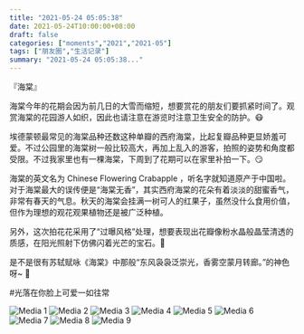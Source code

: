```yaml
---
title: "2021-05-24 05:05:38"
date: 2021-05-24T10:00:00+08:00
draft: false
categories: ["moments","2021","2021-05"]
tags: ["朋友圈","生活记录"]
summary: "2021-05-24 05:05:38..."
---
```


『海棠』

海棠今年的花期会因为前几日的大雪而缩短，想要赏花的朋友们要抓紧时间了。观赏海棠的花园游人如织，因此也请注意在游览时注意卫生安全的防护。😷

埃德蒙顿最常见的海棠品种还数这种单瓣的西府海棠，比起复瓣品种更显娇羞可爱。不过公园里的海棠树一般比较高大，再加上乱入的游客，拍照的姿势和角度都受限。不过我家里也有一棵海棠，下周到了花期可以在家里补拍一下。😏

海棠的英文名为 Chinese Flowering Crabapple ，听名字就知道原产于中国啦。对于海棠最大的误传便是“海棠无香”，其实西府海棠的花朵有着淡淡的甜蜜香气，非常有春天的气息。秋天的海棠会挂满一树可人的红果子，虽然没什么食用价值，但作为理想的观花观果植物还是被广泛种植。

另外，这次拍花花采用了“过曝风格”处理，想要表现出花瓣像粉水晶般晶莹清透的质感，在阳光照射下仿佛闪着光芒的宝石。💖 

是不是很有苏轼赋咏《海棠》中那般“东风袅袅泛崇光，香雾空蒙月转廊。”的神色呀~ 🥰

#光落在你脸上可爱一如往常

![Media 1](/Moments/photos/2021-05-24/202105240505380.jpg)
![Media 2](/Moments/photos/2021-05-24/202105240505381.jpg)
![Media 3](/Moments/photos/2021-05-24/202105240505382.jpg)
![Media 4](/Moments/photos/2021-05-24/202105240505383.jpg)
![Media 5](/Moments/photos/2021-05-24/202105240505384.jpg)
![Media 6](/Moments/photos/2021-05-24/202105240505385.jpg)
![Media 7](/Moments/photos/2021-05-24/202105240505386.jpg)
![Media 8](/Moments/photos/2021-05-24/202105240505387.jpg)
![Media 9](/Moments/photos/2021-05-24/202105240505388.jpg)

